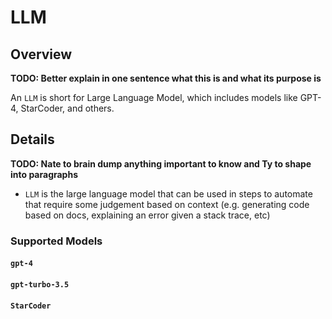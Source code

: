 # LLM

## Overview

**TODO: Better explain in one sentence what this is and what its purpose is**

An `LLM` is short for Large Language Model, which includes models like GPT-4, StarCoder, and others.

## Details

**TODO: Nate to brain dump anything important to know and Ty to shape into paragraphs**

- `LLM` is the large language model that can be used in steps to automate that require some judgement based on context (e.g. generating code based on docs, explaining an error given a stack trace, etc)

### Supported Models

#### `gpt-4`

#### `gpt-turbo-3.5`

#### `StarCoder`